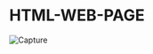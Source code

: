# HTML-WEB-PAGE

![Capture](https://user-images.githubusercontent.com/82524305/120524318-8f630580-c3f4-11eb-9f87-34de21f248cf.PNG)

